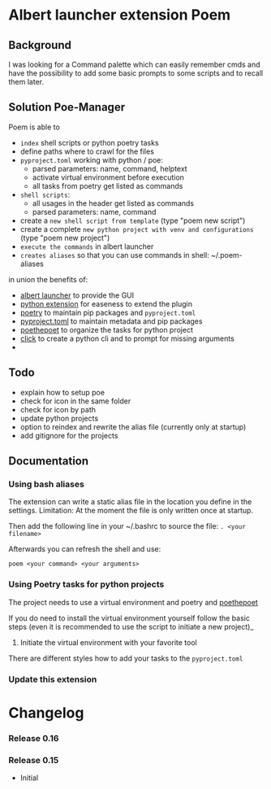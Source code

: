 # Albert launcher extension Poem

## Background

I was looking for a Command palette which can easily remember cmds and have the possibility to add some basic prompts to some scripts and to recall them later.

## Solution Poe-Manager

Poem is able to
- `index` shell scripts or python poetry tasks
- define paths where to crawl for the files
- `pyproject.toml` working with python / poe:
    - parsed parameters: name, command, helptext
    - activate virtual environment before execution
    - all tasks from poetry get listed as commands
- `shell scripts`:
    - all usages in the header get listed as commands
    - parsed parameters: name, command
- create a `new shell script from template` (type "poem new script")
- create a complete `new python project with venv and configurations` (type "poem new project")
- `execute the commands` in albert launcher
- `creates aliases` so that you can use commands in shell: ~/.poem-aliases

in union the benefits of:
- [albert launcher](https://albertlauncher.github.io/) to provide the GUI
- [python extension](https://github.com/albertlauncher/python/blob/master/albert.pyi) for easeness to extend the plugin
- [poetry](https://python-poetry.org/docs/basic-usage/) to maintain pip packages and `pyproject.toml`
- [pyproject.toml](https://python-poetry.org/docs/pyproject/#scripts) to maintain metadata and pip packages
- [poethepoet](https://github.com/nat-n/poethepoet) to organize the tasks for python project
- [click](https://click.palletsprojects.com) to create a python cli and to prompt for missing arguments
- 

## Todo

- explain how to setup poe
- check for icon in the same folder
- check for icon by path
- update python projects
- option to reindex and rewrite the alias file (currently only at startup)
- add gitignore for the projects

## Documentation

### Using bash aliases

The extension can write a static alias file in the location you define in the settings.
Limitation: At the moment the file is only written once at startup.

Then add the following line in your ~/.bashrc to source the file:
`. <your filename>`

Afterwards you can refresh the shell and use:

`poem <your command> <your arguments>`

### Using Poetry tasks for python projects

The project needs to use a virtual environment and poetry and [poethepoet](https://poethepoet.natn.io/guides/help_guide.html)

If you do need to install the virtual environment yourself follow the basic steps (even it is recommended to use the script to initiate a new project)_

1. Initiate the virtual environment with your favorite tool


There are different styles how to add your tasks to the `pyproject.toml`

### Update this extension



# Changelog

### Release 0.16


### Release 0.15

- Initial